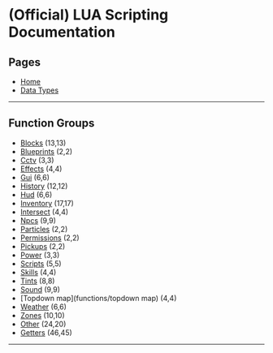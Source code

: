 
# (Official) LUA Scripting Documentation

## Pages

- [Home](../index)
- [Data Types](data-types)

___

## Function Groups

- [Blocks](functions/blocks) (13,13)
- [Blueprints](functions/blueprints) (2,2)
- [Cctv](functions/cctv) (3,3)
- [Effects](functions/effects) (4,4)
- [Gui](functions/gui) (6,6)
- [History](functions/history) (12,12)
- [Hud](functions/hud) (6,6)
- [Inventory](functions/inventory) (17,17)
- [Intersect](functions/intersect) (4,4)
- [Npcs](functions/npcs) (9,9)
- [Particles](functions/particles) (2,2)
- [Permissions](functions/permissions) (2,2)
- [Pickups](functions/pickups) (2,2)
- [Power](functions/power) (3,3)
- [Scripts](functions/scripts) (5,5)
- [Skills](functions/skills) (4,4)
- [Tints](functions/tints) (8,8)
- [Sound](functions/sound) (9,9)
- [Topdown map](functions/topdown map) (4,4)
- [Weather](functions/weather) (6,6)
- [Zones](functions/zones) (10,10)
- [Other](functions/other) (24,20)
- [Getters](functions/getters) (46,45)

___
